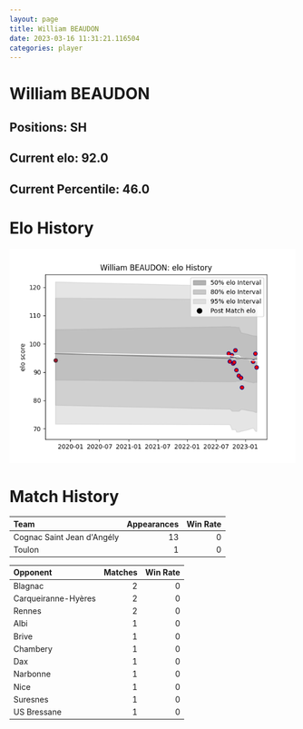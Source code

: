 ```yaml
---  
layout: page  
title: William BEAUDON  
date: 2023-03-16 11:31:21.116504  
categories: player  
---
```

# William BEAUDON

## Positions: SH

## Current elo: 92.0

## Current Percentile: 46.0

# Elo History


![elo history](history_WilliamBEAUDON.png)
# Match History


| Team                       |   Appearances |   Win Rate |
|:---------------------------|--------------:|-----------:|
| Cognac Saint Jean d'Angély |            13 |          0 |
| Toulon                     |             1 |          0 |

| Opponent            |   Matches |   Win Rate |
|:--------------------|----------:|-----------:|
| Blagnac             |         2 |          0 |
| Carqueiranne-Hyères |         2 |          0 |
| Rennes              |         2 |          0 |
| Albi                |         1 |          0 |
| Brive               |         1 |          0 |
| Chambery            |         1 |          0 |
| Dax                 |         1 |          0 |
| Narbonne            |         1 |          0 |
| Nice                |         1 |          0 |
| Suresnes            |         1 |          0 |
| US Bressane         |         1 |          0 |